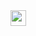 <!--[![Top Langs](https://github-readme-stats.vercel.app/api/top-langs/?username=Jocelyn409&theme=dark)](https://github.com/Jocelyn409/github-readme-stats)
<br>-->
<img align="left" width="25px" style="padding-right:10px" src="https://cdn.jsdelivr.net/gh/devicons/devicon/icons/csharp/csharp-original.svg" />
